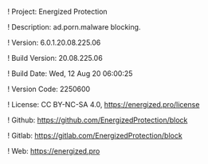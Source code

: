 ! Project: Energized Protection

! Description: ad.porn.malware blocking.

! Version: 6.0.1.20.08.225.06

! Build Version: 20.08.225.06

! Build Date: Wed, 12 Aug 20 06:00:25

! Version Code: 2250600

! License: CC BY-NC-SA 4.0, https://energized.pro/license

! Github: https://github.com/EnergizedProtection/block

! Gitlab: https://gitlab.com/EnergizedProtection/block


! Web: https://energized.pro
